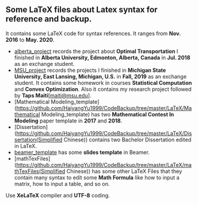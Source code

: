 ## Some LaTeX files about Latex syntax for reference and backup.

It contains some LaTeX code for syntax references. It ranges from **Nov. 2016** to **May. 2020**. 

+ [alberta_project](https://github.com/HaiyangYu1999/CodeBackup/tree/master/LaTeX/alberta%20project) records the project about **Optimal Transportation** I finished in **Alberta University, Edmonton, Alberta, Canada** in **Jul. 2018** as an exchange student.
+ [MSU_project](https://github.com/HaiyangYu1999/CodeBackup/tree/master/LaTeX/MSU_project) records the projects I finished in **Michigan State University, East Lansing, Michigan, U.S.** in **Fall, 2019** as an exchange student. It contains some homework in courses **Statistical Computation** and **Convex Optimization**. Also it contains my research project followed by **Taps Maiti**[maiti@msu.edu]. 
+ [Mathematical Modeling_template](https://github.com/HaiyangYu1999/CodeBackup/tree/master/LaTeX/Mathematical Modeling_template) has two **Mathematical Contest In Modeling** paper template in **2017** and **2018**.
+ [Dissertation](https://github.com/HaiyangYu1999/CodeBackup/tree/master/LaTeX/Dissertation(Simplified Chinese)) contains two Bachelor Dissertation edited in LaTeX. 
+  [beamer_template](https://github.com/HaiyangYu1999/CodeBackup/tree/master/LaTeX/beamer_template) has some **slides template** in Beamer. 
+ [mathTexFiles](https://github.com/HaiyangYu1999/CodeBackup/tree/master/LaTeX/mathTexFiles(Simplified Chinese)) has some other LaTeX Files that they contain many syntax to edit some **Math Formula** like how to input a matrix, how to input a table, and so on. 

 

Use **XeLaTeX** compiler and **UTF-8** coding.